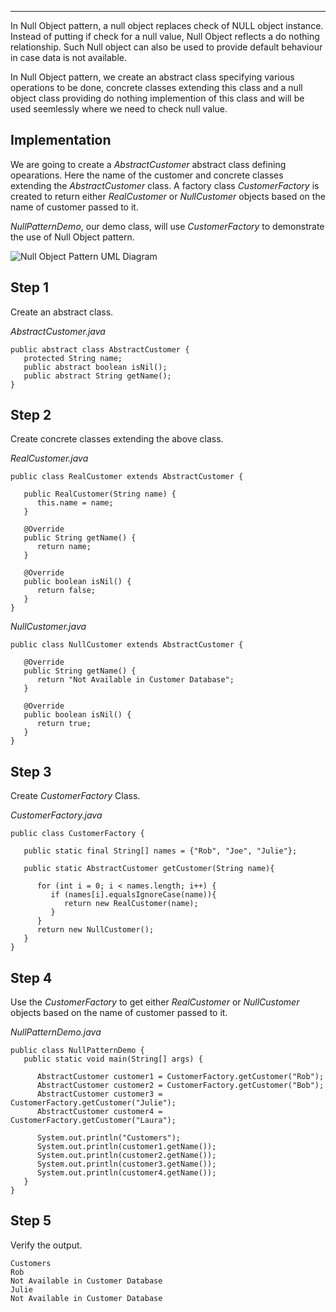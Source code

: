 ___

  

In Null Object pattern, a null object replaces check of NULL object instance. Instead of putting if check for a null value, Null Object reflects a do nothing relationship. Such Null object can also be used to provide default behaviour in case data is not available.

In Null Object pattern, we create an abstract class specifying various operations to be done, concrete classes extending this class and a null object class providing do nothing implemention of this class and will be used seemlessly where we need to check null value.

## Implementation

We are going to create a _AbstractCustomer_ abstract class defining opearations. Here the name of the customer and concrete classes extending the _AbstractCustomer_ class. A factory class _CustomerFactory_ is created to return either _RealCustomer_ or _NullCustomer_ objects based on the name of customer passed to it.

_NullPatternDemo_, our demo class, will use _CustomerFactory_ to demonstrate the use of Null Object pattern.

![Null Object Pattern UML Diagram](https://www.tutorialspoint.com/design_pattern/images/null_pattern_uml_diagram.jpg)

## Step 1

Create an abstract class.

_AbstractCustomer.java_

```
public abstract class AbstractCustomer {
   protected String name;
   public abstract boolean isNil();
   public abstract String getName();
}
```

## Step 2

Create concrete classes extending the above class.

_RealCustomer.java_

```
public class RealCustomer extends AbstractCustomer {

   public RealCustomer(String name) {
      this.name = name;
   }
   
   @Override
   public String getName() {
      return name;
   }
   
   @Override
   public boolean isNil() {
      return false;
   }
}
```

_NullCustomer.java_

```
public class NullCustomer extends AbstractCustomer {

   @Override
   public String getName() {
      return "Not Available in Customer Database";
   }

   @Override
   public boolean isNil() {
      return true;
   }
}

```

## Step 3

Create _CustomerFactory_ Class.

_CustomerFactory.java_

```
public class CustomerFactory {

   public static final String[] names = {"Rob", "Joe", "Julie"};

   public static AbstractCustomer getCustomer(String name){
   
      for (int i = 0; i < names.length; i++) {
         if (names[i].equalsIgnoreCase(name)){
            return new RealCustomer(name);
         }
      }
      return new NullCustomer();
   }
}
```

## Step 4

Use the _CustomerFactory_ to get either _RealCustomer_ or _NullCustomer_ objects based on the name of customer passed to it.

_NullPatternDemo.java_

```
public class NullPatternDemo {
   public static void main(String[] args) {

      AbstractCustomer customer1 = CustomerFactory.getCustomer("Rob");
      AbstractCustomer customer2 = CustomerFactory.getCustomer("Bob");
      AbstractCustomer customer3 = CustomerFactory.getCustomer("Julie");
      AbstractCustomer customer4 = CustomerFactory.getCustomer("Laura");

      System.out.println("Customers");
      System.out.println(customer1.getName());
      System.out.println(customer2.getName());
      System.out.println(customer3.getName());
      System.out.println(customer4.getName());
   }
}
```

## Step 5

Verify the output.

```
Customers
Rob
Not Available in Customer Database
Julie
Not Available in Customer Database

```
